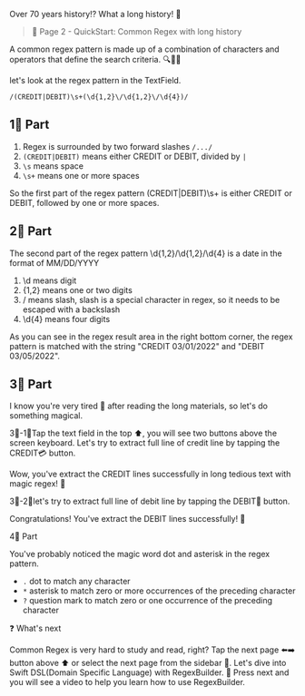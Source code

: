 Over 70 years history⁉️ What a long history! 🤔

> 🔖 Page 2 - QuickStart: Common Regex with long history

A common regex pattern is made up of a combination of characters and operators that define the search criteria. 🔍🧑‍💻 

let's look at the regex pattern in the TextField.

```regex
/(CREDIT|DEBIT)\s+(\d{1,2}\/\d{1,2}\/\d{4})/
```

## 1⃣️ Part

1. Regex is surrounded by two forward slashes `/.../`
2. `(CREDIT|DEBIT)` means either CREDIT or DEBIT, divided by `|`
3. `\s` means space
4. `\s+` means one or more spaces

So the first part of the regex pattern (CREDIT|DEBIT)\s+ is either CREDIT or DEBIT, followed by one or more spaces.

## 2⃣️ Part

The second part of the regex pattern \d{1,2}\/\d{1,2}\/\d{4} is a date in the format of MM/DD/YYYY

1. \d means digit
2. {1,2} means one or two digits
3. \/ means slash, slash is a special character in regex, so it needs to be escaped with a backslash
4. \d{4} means four digits

As you can see in the regex result area in the right bottom corner, the regex pattern is matched with the string "CREDIT 03/01/2022" and "DEBIT 03/05/2022".

## 3⃣️ Part

I know you're very tired 🥱 after reading the long materials, so let's do something magical. 

3⃣️-1⃣️Tap the text field in the top ⬆️, you will see two buttons above the screen keyboard. Let's try to extract full line of credit line by tapping the CREDIT💳 button.

Wow, you've extract the CREDIT lines successfully in long tedious text with magic regex! 🎉

3⃣️-2⃣️let's try to extract full line of debit line by tapping the DEBIT🏦 button.

Congratulations! You've extract the DEBIT lines successfully! 🎉

4⃣️ Part

You've probably noticed the magic word dot and asterisk in the regex pattern.

- `.` dot to match any character 
- `*` asterisk to match zero or more occurrences of the preceding character
- `?` question mark to match zero or one occurrence of the preceding character

❓ What's next

Common Regex is very hard to study and read, right? Tap the next page ⬅️➡️ button above ⬆️ or select the next page from the sidebar 📑. Let's dive into Swift DSL(Domain Specific Language) with RegexBuilder. 🚀 Press next and you will see a video to help you learn how to use RegexBuilder.
